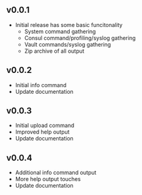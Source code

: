 ## v0.0.1

- Initial release has some basic funcitonality
  - System command gathering
  - Consul command/profiling/syslog gathering
  - Vault commands/syslog gathering
  - Zip archive of all output

## v0.0.2

- Initial info command
- Update documentation

## v0.0.3

- Initial upload command
- Improved help output
- Update documentation

## v0.0.4

- Additional info command output
- More help output touches
- Update documentation
